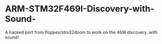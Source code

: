 # ARM-STM32F469I-Discovery-with-Sound-
A hacked port from floppes/stm32doom to work on the 469I discovery..with sound!
